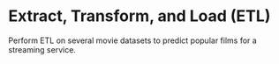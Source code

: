 # Extract, Transform, and Load (ETL)

Perform ETL on several movie datasets to predict popular films for a streaming service.
